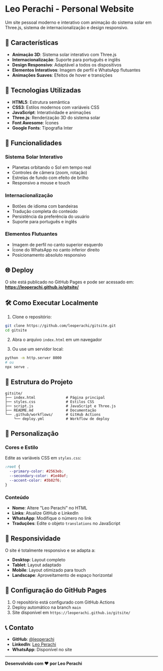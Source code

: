 # Leo Perachi - Personal Website

Um site pessoal moderno e interativo com animação do sistema solar em Three.js, sistema de internacionalização e design responsivo.

## 🌟 Características

- **Animação 3D**: Sistema solar interativo com Three.js
- **Internacionalização**: Suporte para português e inglês
- **Design Responsivo**: Adaptável a todos os dispositivos
- **Elementos Interativos**: Imagem de perfil e WhatsApp flutuantes
- **Animações Suaves**: Efeitos de hover e transições

## 🚀 Tecnologias Utilizadas

- **HTML5**: Estrutura semântica
- **CSS3**: Estilos modernos com variáveis CSS
- **JavaScript**: Interatividade e animações
- **Three.js**: Renderização 3D do sistema solar
- **Font Awesome**: Ícones
- **Google Fonts**: Tipografia Inter

## 📱 Funcionalidades

### Sistema Solar Interativo
- Planetas orbitando o Sol em tempo real
- Controles de câmera (zoom, rotação)
- Estrelas de fundo com efeito de brilho
- Responsivo a mouse e touch

### Internacionalização
- Botões de idioma com bandeiras
- Tradução completa do conteúdo
- Persistência da preferência do usuário
- Suporte para português e inglês

### Elementos Flutuantes
- Imagem de perfil no canto superior esquerdo
- Ícone do WhatsApp no canto inferior direito
- Posicionamento absoluto responsivo

## 🌐 Deploy

O site está publicado no GitHub Pages e pode ser acessado em:
**https://leoperachi.github.io/gitsite/**

## 🛠️ Como Executar Localmente

1. Clone o repositório:
```bash
git clone https://github.com/leoperachi/gitsite.git
cd gitsite
```

2. Abra o arquivo `index.html` em um navegador

3. Ou use um servidor local:
```bash
python -m http.server 8000
# ou
npx serve .
```

## 📁 Estrutura do Projeto

```
gitsite/
├── index.html              # Página principal
├── styles.css              # Estilos CSS
├── script.js               # JavaScript e Three.js
├── README.md               # Documentação
└── .github/workflows/      # GitHub Actions
    └── deploy.yml          # Workflow de deploy
```

## 🎨 Personalização

### Cores e Estilo
Edite as variáveis CSS em `styles.css`:
```css
:root {
  --primary-color: #2563eb;
  --secondary-color: #1e40af;
  --accent-color: #3b82f6;
}
```

### Conteúdo
- **Nome**: Altere "Leo Perachi" no HTML
- **Links**: Atualize GitHub e LinkedIn
- **WhatsApp**: Modifique o número no link
- **Traduções**: Edite o objeto `translations` no JavaScript

## 📱 Responsividade

O site é totalmente responsivo e se adapta a:
- **Desktop**: Layout completo
- **Tablet**: Layout adaptado
- **Mobile**: Layout otimizado para touch
- **Landscape**: Aproveitamento de espaço horizontal

## 🔧 Configuração do GitHub Pages

1. O repositório está configurado com GitHub Actions
2. Deploy automático na branch `main`
3. Site disponível em `https://leoperachi.github.io/gitsite/`

## 📞 Contato

- **GitHub**: [@leoperachi](https://github.com/leoperachi)
- **LinkedIn**: [Leo Perachi](https://linkedin.com/in/leoperachi)
- **WhatsApp**: Disponível no site

---

**Desenvolvido com ❤️ por Leo Perachi**
